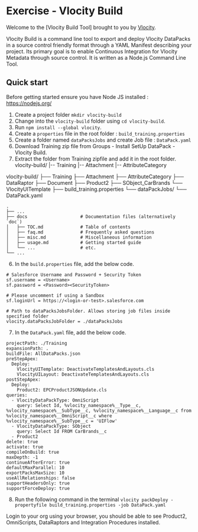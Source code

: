 # Exercise - Vlocity Build

Welcome to the [Vlocity Build Tool] brought to you by [Vlocity](https://vlocity.com).

Vlocity Build is a command line tool to export and deploy Vlocity DataPacks in a source control friendly format through a YAML Manifest describing your project. Its primary goal is to enable Continuous Integration for Vlocity Metadata through source control. It is written as a Node.js Command Line Tool.

## Quick start

Before getting started ensure you have Node JS installed : https://nodejs.org/

1. Create a project folder `mkdir vlocity-build`
2. Change into the `vlocity-build` folder using `cd vlocity-build`.
3. Run `npm install --global vlocity`. 
4. Create a `properties` file in the root folder : `build_training.properties`
5. Create a folder named `dataPacksJobs` and create Job file : `DataPack.yaml`
6. Download Training zip file from Groups - Install SetUp DataPack - Vlocity Build.
7. Extract the folder from Training zipfile and add it in the root folder. 
vlocity-build/
|-- Training
  |-- Attachment
  |-- AttributeCategory


vlocity-build/
├── Training
  ├── Attachment
  ├── AttributeCategory
  ├── DataRaptor
  ├── Document
  ├── Product2
  ├── SObject_CarBrands
  └── VlocityUITemplate
├── build_training.properties
└── dataPackJobs/
  └── DataPack.yaml

    .
    ├── ...
    ├── docs                    # Documentation files (alternatively `doc`)
    │   ├── TOC.md              # Table of contents
    │   ├── faq.md              # Frequently asked questions
    │   ├── misc.md             # Miscellaneous information
    │   ├── usage.md            # Getting started guide
    │   └── ...                 # etc.
    └── ...

6. In the `build.properties` file, add the below code.
```
# Salesforce Username and Password + Security Token
sf.username = <Username>
sf.password = <Password><SecurityToken>

# Please uncomment if using a Sandbox 
sf.loginUrl = https://<login-or-test>.salesforce.com

# Path to dataPacksJobsFolder. Allows storing job files inside specified folder
vlocity.dataPacksJobFolder = ./dataPacksJobs
```
7. In the `DataPack.yaml` file, add the below code.
```
projectPath: ./Training
expansionPath: .
buildFile: AllDataPacks.json
preStepApex:
  Deploy: 
    VlocityUITemplate: DeactivateTemplatesAndLayouts.cls
    VlocityUILayout: DeactivateTemplatesAndLayouts.cls
postStepApex:
  Deploy: 
    Product2: EPCProductJSONUpdate.cls      
queries: 
  - VlocityDataPackType: OmniScript
    query: Select Id, %vlocity_namespace%__Type__c, %vlocity_namespace%__SubType__c, %vlocity_namespace%__Language__c from %vlocity_namespace%__OmniScript__c where %vlocity_namespace%__SubType__c = 'UIFlow'
  - VlocityDataPackType: SObject
    query: Select Id FROM CarBrands__c
  - Product2
delete: true
activate: true
compileOnBuild: true
maxDepth: -1
continueAfterError: true
defaultMaxParallel: 10
exportPacksMaxSize: 10
useAllRelationships: false
supportHeadersOnly: true
supportForceDeploy: true
```
8. Run the following command in the terminal
`vlocity packDeploy -propertyfile build_training.properties -job DataPack.yaml`

Login to your org using your browser, you should be able to see Product2, OmniScripts, DataRaptors and Integration Procedures installed.
